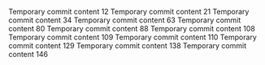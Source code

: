 Temporary commit content 12
Temporary commit content 21
Temporary commit content 34
Temporary commit content 63
Temporary commit content 80
Temporary commit content 88
Temporary commit content 108
Temporary commit content 109
Temporary commit content 110
Temporary commit content 129
Temporary commit content 138
Temporary commit content 146
